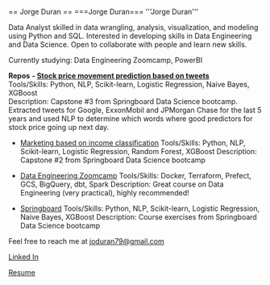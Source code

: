 == Jorge Duran ==
===Jorge Duran===
'''Jorge Duran'''

Data Analyst skilled in data wrangling, analysis, visualization, and modeling using Python and SQL.
Interested in developing skills in Data Engineering and Data Science.
Open to collaborate with people and learn new skills.

Currently studying: Data Engineering Zoomcamp, PowerBI

**Repos**
**- [Stock price movement prediction based on tweets](https://github.com/jduran3/Stock_price_movement_prediction_based_on_tweets)**
<br>Tools/Skills: Python, NLP, Scikit-learn, Logistic Regression, Naive Bayes, XGBoost
<br>Description: Capstone #3 from Springboard Data Science bootcamp. Extracted tweets for Google, ExxonMobil and JPMorgan Chase for the last 5 years and used NLP to determine which words where good predictors for stock price going up next day.

- [Marketing based on income classification](https://github.com/jduran3/Marketing_based_on_income_classification)
Tools/Skills: Python, NLP, Scikit-learn, Logistic Regression, Random Forest, XGBoost
Description: Capstone #2 from Springboard Data Science bootcamp

- [Data Engineering Zoomcamp](https://github.com/jduran3/data-engineering-zoomcamp)
Tools/Skills: Docker, Terraform, Prefect, GCS, BigQuery, dbt, Spark
Description: Great course on Data Engineering (very practical), highly recommended!

- [Springboard](https://github.com/jduran3/Springboard)
Tools/Skills: Python, NLP, Scikit-learn, Logistic Regression, Naive Bayes, XGBoost
Description: Course exercises from Springboard Data Science bootcamp

Feel free to reach me at joduran79@gmail.com

[Linked In](https://www.linkedin.com/in/jorge-duran-p/)

[Resume](https://drive.google.com/file/d/17U8O32M7Xf95rIKo6Ofn5-tZ2FphyMVn/view)
